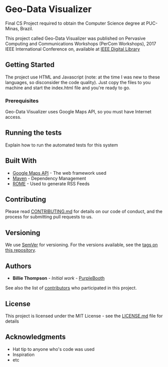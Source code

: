 # Geo-Data Visualizer

Final CS Project required to obtain the Computer Science degree at PUC-Minas, Brazil.

This project called Geo-Data Visualizer was published on Pervasive Computing and Communications Workshops (PerCom Workshops), 2017 IEEE International Conference on, available at [IEEE Digital Library](https://ieeexplore.ieee.org/abstract/document/7917578/)

## Getting Started

The project use HTML and Javascript (note: at the time I was new to these languages, so disconsider the code quality). Just copy the files to you machine and start the index.html file and you're ready to go.

### Prerequisites

Geo-Data Visualizer uses Google Maps API, so you must have Internet access.

## Running the tests

Explain how to run the automated tests for this system

## Built With

* [Google Maps API](https://developers.google.com/maps/?hl=pt-br) - The web framework used
* [Maven](https://maven.apache.org/) - Dependency Management
* [ROME](https://rometools.github.io/rome/) - Used to generate RSS Feeds

## Contributing

Please read [CONTRIBUTING.md](https://gist.github.com/PurpleBooth/b24679402957c63ec426) for details on our code of conduct, and the process for submitting pull requests to us.

## Versioning

We use [SemVer](http://semver.org/) for versioning. For the versions available, see the [tags on this repository](https://github.com/your/project/tags). 

## Authors

* **Billie Thompson** - *Initial work* - [PurpleBooth](https://github.com/PurpleBooth)

See also the list of [contributors](https://github.com/your/project/contributors) who participated in this project.

## License

This project is licensed under the MIT License - see the [LICENSE.md](LICENSE.md) file for details

## Acknowledgments

* Hat tip to anyone who's code was used
* Inspiration
* etc
